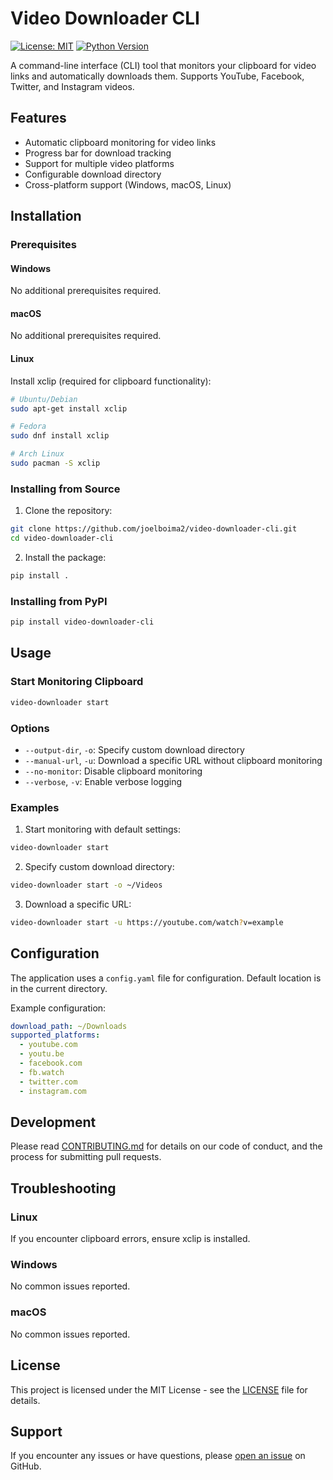 # Video Downloader CLI

[![License: MIT](https://img.shields.io/badge/License-MIT-yellow.svg)](https://opensource.org/licenses/MIT)
[![Python Version](https://img.shields.io/badge/python-3.11+-blue.svg)](https://www.python.org/downloads/)

A command-line interface (CLI) tool that monitors your clipboard for video links and automatically downloads them. Supports YouTube, Facebook, Twitter, and Instagram videos.

## Features

- Automatic clipboard monitoring for video links
- Progress bar for download tracking
- Support for multiple video platforms
- Configurable download directory
- Cross-platform support (Windows, macOS, Linux)

## Installation

### Prerequisites

#### Windows
No additional prerequisites required.

#### macOS
No additional prerequisites required.

#### Linux
Install xclip (required for clipboard functionality):
```bash
# Ubuntu/Debian
sudo apt-get install xclip

# Fedora
sudo dnf install xclip

# Arch Linux
sudo pacman -S xclip
```

### Installing from Source

1. Clone the repository:
```bash
git clone https://github.com/joelboima2/video-downloader-cli.git
cd video-downloader-cli
```

2. Install the package:
```bash
pip install .
```

### Installing from PyPI
```bash
pip install video-downloader-cli
```

## Usage

### Start Monitoring Clipboard
```bash
video-downloader start
```

### Options
- `--output-dir`, `-o`: Specify custom download directory
- `--manual-url`, `-u`: Download a specific URL without clipboard monitoring
- `--no-monitor`: Disable clipboard monitoring
- `--verbose`, `-v`: Enable verbose logging

### Examples

1. Start monitoring with default settings:
```bash
video-downloader start
```

2. Specify custom download directory:
```bash
video-downloader start -o ~/Videos
```

3. Download a specific URL:
```bash
video-downloader start -u https://youtube.com/watch?v=example
```

## Configuration

The application uses a `config.yaml` file for configuration. Default location is in the current directory.

Example configuration:
```yaml
download_path: ~/Downloads
supported_platforms:
  - youtube.com
  - youtu.be
  - facebook.com
  - fb.watch
  - twitter.com
  - instagram.com
```

## Development

Please read [CONTRIBUTING.md](CONTRIBUTING.md) for details on our code of conduct, and the process for submitting pull requests.

## Troubleshooting

### Linux
If you encounter clipboard errors, ensure xclip is installed.

### Windows
No common issues reported.

### macOS
No common issues reported.

## License

This project is licensed under the MIT License - see the [LICENSE](LICENSE) file for details.

## Support

If you encounter any issues or have questions, please [open an issue](https://github.com/joelboima2/video-downloader-cli/issues) on GitHub.